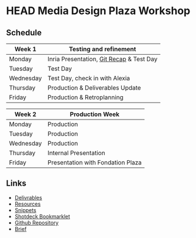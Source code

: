 # HEAD Media Design Plaza Workshop

## Schedule

|Week 1 | Testing and refinement |   
|-------|------------------------|
|Monday|Inria Presentation, [Git Recap](/git-recap) & Test Day|   
|Tuesday|Test Day|   
|Wednesday|Test Day, check in with Alexia|   
|Thursday|Production & Deliverables Update|   
|Friday|Production & Retroplanning|   

|Week 2 | Production Week |   
|-------|----------------|
|Monday|Production|   
|Tuesday|Production|   
|Wednesday|Production|   
|Thursday|Internal Presentation|   
|Friday|Presentation with Fondation Plaza|


## Links
* [Delivrables](/delivrables)
* [Resources](/resources)
* [Snippets](/snippets)
* [Shotdeck Bookmarklet](/shotdeck-bookmarklet)
* [Github Repository](https://github.com/TiborUdvari/head-plaza-workshop)
* [Brief](https://docs.google.com/document/d/1WMNccdsMVdInnBK9PDlJfiOdWVH6o0DUxply-n0Y6bc/edit?tab=t.0#heading=h.t2ep4cz0i3t6)

